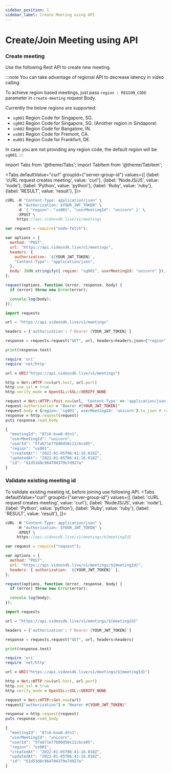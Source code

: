 ```yaml
---
sidebar_position: 1
sidebar_label: Create Meeting using API
---
```


# Create/Join Meeting using API

### Create meeting

Use the following Rest API to create new meeting.

:::note
You can take advantage of regional API to decrease latency in video calling.

To achieve region based meetings, just pass `region : REGION_CODE` parameter in `create-meeting` request Body.

Currently the below regions are supported:

- `sg001` Region Code for Singapore, SG.
- `sg002` Region Code for Singapore, SG. (Another region in Sindapore)
- `in002` Region Code for Bangalore, IN.
- `us001` Region Code for Fremont, CA.
- `eu001` Region Code for Frankfurt, DE.

In case you are not providing any region code, the default region will be `sg001`.
:::

import Tabs from '@theme/Tabs';
import TabItem from '@theme/TabItem';

<Tabs
defaultValue="curl"
groupId={"server-group-id"}
values={[
{label: 'cURL request creates meeting', value: 'curl'},
{label: 'NodeJS/JS', value: 'node'},
{label: 'Python', value: 'python'},
{label: 'Ruby', value: 'ruby'},
{label: 'RESULT', value: 'result'},
]}>
<TabItem value="curl">

```js
cURL -H "Content-Type: application/json" \
     -H "Authorization: $YOUR_JWT_TOKEN" \
     -d '{ "region": "us001", "userMeetingId": "unicorn" }' \
     -XPOST \
     https://api.videosdk.live/v1/meetings
```

</TabItem>
<TabItem value="node">

```js
var request = require("node-fetch");

var options = {
  method: "POST",
  url: "https://api.videosdk.live/v1/meetings",
  headers: {
    authorization: `${YOUR_JWT_TOKEN}`,
    "Content-Type": "application/json",
  },
  body: JSON.stringify({ region: "sg001", userMeetingId: "unicorn" }), // region: sg001 || sg002 || in002 || eu001 || us001
};

request(options, function (error, response, body) {
  if (error) throw new Error(error);

  console.log(body);
});
```

</TabItem>
<TabItem value="python">

```python
import requests

url = "https://api.videosdk.live/v1/meetings"

headers = {'authorization': f'Bearer {YOUR_JWT_TOKEN}'}

response = requests.request("GET", url, headers=headers,json={"region": "sg001", "userMeetingId": "unicorn"}) # region: sg001 || uk001 || us001

print(response.text)
```

</TabItem>
<TabItem value="ruby">

```ruby
require 'uri'
require 'net/http'

url = URI("https://api.videosdk.live/v1/meetings")

http = Net::HTTP.new(url.host, url.port)
http.use_ssl = true
http.verify_mode = OpenSSL::SSL::VERIFY_NONE

request = Net::HTTP::Post.new(url, 'Content-Type' => 'application/json')
request.authorization = "Bearer #{YOUR_JWT_TOKEN}"
request.body = {region: 'sg001', userMeetingId: 'unicorn'}.to_json # region: sg001 || uk001 || us001
response = http.request(request)
puts response.read_body
```

</TabItem>
<TabItem value="result">

```js
{
  "meetingId": "87i6-bvw8-dtn1",
  "userMeetingId": "unicorn",
  "userId": "5fa671e77b80d58c11cbca95",
  "region": "us001",
  "createdAt": "2022-01-05T06:41:16.018Z",
  "updatedAt": "2022-01-05T06:41:16.018Z",
  "id": "61d53d8c964704379e7d927a"
}
```

</TabItem>
</Tabs>

### Validate existing meeting id

To validate existing meeting id, before joining use following API.
<Tabs
defaultValue="curl"
groupId={"server-group-id"}
values={[
{label: 'cURL request creates meeting', value: 'curl'},
{label: 'NodeJS/JS', value: 'node'},
{label: 'Python', value: 'python'},
{label: 'Ruby', value: 'ruby'},
{label: 'RESULT', value: 'result'},
]}>
<TabItem value="curl">

```js
cURL -H "Content-Type: application/json" \
     -H "Authorization: $YOUR_JWT_TOKEN" \
     -XPOST \
     https://api.videosdk.live/v1/meetings/${meetingId}
```

</TabItem>
<TabItem value="node">

```js
var request = require("request");

var options = {
  method: "POST",
  url: "https://api.videosdk.live/v1/meetings/${meetingId}",
  headers: { authorization: `${YOUR_JWT_TOKEN}` },
};

request(options, function (error, response, body) {
  if (error) throw new Error(error);

  console.log(body);
});
```

</TabItem>
<TabItem value="python">

```python
import requests

url = "https://api.videosdk.live/v1/meetings/${meetingId}"

headers = {'authorization': f'Bearer {YOUR_JWT_TOKEN}'}

response = requests.request("GET", url, headers=headers)

print(response.text)
```

</TabItem>
<TabItem value="ruby">

```ruby
require 'uri'
require 'net/http'

url = URI("https://api.videosdk.live/v1/meetings/${meetingId}")

http = Net::HTTP.new(url.host, url.port)
http.use_ssl = true
http.verify_mode = OpenSSL::SSL::VERIFY_NONE

request = Net::HTTP::Get.new(url)
request["authorization"] = "Bearer #{YOUR_JWT_TOKEN}"

response = http.request(request)
puts response.read_body
```

</TabItem>
<TabItem value="result">

```js
{
  "meetingId": "87i6-bvw8-dtn1",
  "userMeetingId": "unicorn",
  "userId": "5fa671e77b80d58c11cbca95",
  "region": "us001",
  "createdAt": "2022-01-05T06:41:16.018Z",
  "updatedAt": "2022-01-05T06:41:16.018Z",
  "id": "61d53d8c964704379e7d927a"
}
```

</TabItem>
</Tabs>
